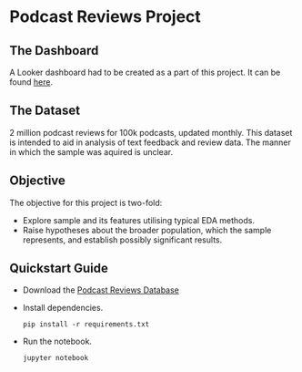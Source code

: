 # Podcast Reviews Project
## The Dashboard
A Looker dashboard had to be created as a part of this project. It can be found [here](https://lookerstudio.google.com/reporting/9434ef96-ac9d-4dfa-9388-c237a316e2cd).
## The Dataset
2 million podcast reviews for 100k podcasts, updated monthly. This dataset is intended to aid in analysis of text feedback and review data. The manner in which the sample was aquired is unclear.
## Objective 
The objective for this project is two-fold:

-   Explore sample and its features utilising typical EDA methods.
-   Raise hypotheses about the broader population, which the sample represents, and establish possibly significant results.
## Quickstart Guide

- Download the [Podcast Reviews Database](https://www.kaggle.com/datasets/thoughtvector/podcastreviews/versions/28)
- Install dependencies.

     ```pip install -r requirements.txt```

- Run the notebook.

     ```jupyter notebook```





